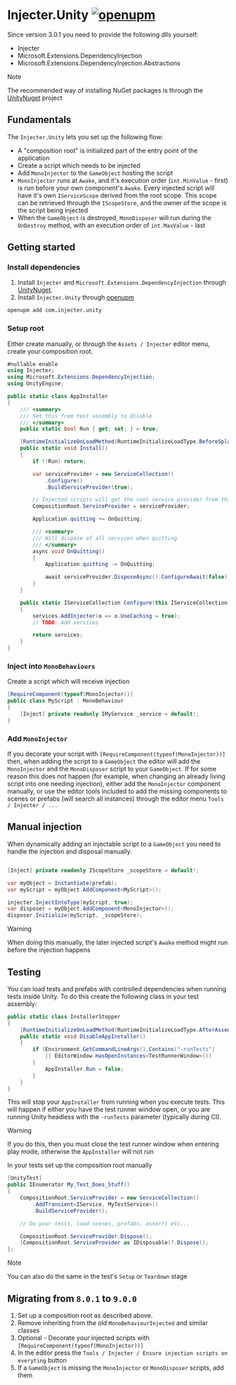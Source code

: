 # Injecter.Unity [![openupm](https://img.shields.io/npm/v/com.injecter.unity?label=openupm&registry_uri=https://package.openupm.com)](https://openupm.com/packages/com.injecter.unity/)

Since version 3.0.1 you need to provide the following dlls yourself:
- Injecter
- Microsoft.Extensions.DependencyInjection
- Microsoft.Extensions.DependencyInjection.Abstractions

> [!NOTE]
> The recommended way of installing NuGet packages is through the [UnityNuget](https://github.com/xoofx/UnityNuGet) project

## Fundamentals

The `Injecter.Unity` lets you set up the following flow:

- A "composition root" is initialized part of the entry point of the application
- Create a script which needs to be injected
- Add `MonoInjector` to the `GameObject` hosting the script
- `MonoInjector` runs at `Awake`, and it's execution order (`int.MinValue` - first) is run before your own component's `Awake`. Every injected script will have it's own `IServiceScope` derived from the root scope. This scope can be retrieved through the `IScopeStore`, and the owner of the scope is the script being injected
- When the `GameObject` is destroyed, `MonoDisposer` will run during the `OnDestroy` method, with an execution order of `int.MaxValue` - last

## Getting started

### Install dependencies

1. Install `Injecter` and `Microsoft.Extensions.DependencyInjection` through [UnityNuget](https://github.com/xoofx/UnityNuGet#unitynuget-).
2. Install `Injecter.Unity` through [openupm](https://openupm.com/packages/com.injecter.unity/)
```bash
openupm add com.injecter.unity
```

### Setup root

Either create manually, or through the `Assets / Injecter` editor menu, create your composition root.

```csharp
#nullable enable
using Injecter;
using Microsoft.Extensions.DependencyInjection;
using UnityEngine;

public static class AppInstaller
{
    /// <summary>
    /// Set this from test assembly to disable
    /// </summary>
    public static bool Run { get; set; } = true;

    [RuntimeInitializeOnLoadMethod(RuntimeInitializeLoadType.BeforeSplashScreen)]
    public static void Install()
    {
        if (!Run) return;

        var serviceProvider = new ServiceCollection()
            .Configure()
            .BuildServiceProvider(true);

        // Injected scripts will get the root service provider from this instance
        CompositionRoot.ServiceProvider = serviceProvider;

        Application.quitting += OnQuitting;

        /// <summary>
        /// Will dispose of all services when quitting
        /// </summary>
        async void OnQuitting()
        {
            Application.quitting -= OnQuitting;

            await serviceProvider.DisposeAsync().ConfigureAwait(false);
        }
    }

    public static IServiceCollection Configure(this IServiceCollection services)
    {
        services.AddInjecter(o => o.UseCaching = true);
        // TODO: Add services

        return services;
    }
}
```

### Inject into `MonoBehaviours`

Create a script which will receive injection

```csharp
[RequireComponent(typeof(MonoInjector))]
public class MyScript : MonoBehaviour
{
    [Inject] private readonly IMyService _service = default!;
}
```

### Add `MonoInjector`

If you decorate your script with `[RequireComponent(typeof(MonoInjector))]` then, when adding the script to a `GameObject` the editor will add the `MonoInjector` and the `MonoDisposer` script to your `GameObject`. If for some reason this does not happen (for example, when changing an already living script into one needing injection), either add the `MonoInjector` component manually, or use the editor tools included to add the missing components to scenes or prefabs (will search all instances) through the editor menu `Tools / Injecter / ...`

## Manual injection

When dynamically adding an injectable script to a `GameObject` you need to handle the injection and disposal manually.

```csharp

[Inject] private readonly IScopeStore _scopeStore = default!;

var myObject = Instantiate(prefab);
var myScript = myObject.AddComponent<MyScript>();

injecter.InjectIntoType(myScript, true);
var disposer = myObject.AddComponent<MonoInjector>();
disposer.Initialize(myScript, _scopeStore);

```

> [!Warning]
> When doing this manually, the later injected script's `Awake` method might run before the injection happens

## Testing

You can load tests and prefabs with controlled dependencies when running tests inside Unity. To do this create the following class in your test assembly:

```csharp
public static class InstallerStopper
{
    [RuntimeInitializeOnLoadMethod(RuntimeInitializeLoadType.AfterAssembliesLoaded)]
    public static void DisableAppInstaller()
    {
        if (Environment.GetCommandLineArgs().Contains("-runTests")
            || EditorWindow.HasOpenInstances<TestRunnerWindow>())
        {
            AppInstaller.Run = false;
        }
    }
}
```

This will stop your `AppInstaller` from running when you execute tests. This will happen if either you have the test runner window open, or you are running Unity headless with the `-runTests` parameter (typically during CI).

> [!WARNING]
> If you do this, then you must close the test runner window when entering play mode, otherwise the `AppInstaller` will not run

In your tests set up the composition root manually

```csharp
[UnityTest]
public IEnumerator My_Test_Does_Stuff()
{
    CompositionRoot.ServiceProvider = new ServiceCollection()
        .AddTransient<IService, MyTestService>()
        .BuildServiceProvider();

    // Do your tests, load scenes, prefabs, asserts etc...

    CompositionRoot.ServiceProvider.Dispose();
    (CompositionRoot.ServiceProvider as IDisposable)?.Dispose();
};
```

> [!NOTE]
> You can also do the same in the test's `Setup` or `Teardown` stage

## Migrating from `8.0.1` to `9.0.0`

1. Set up a composition root as described above.
2. Remove inheriting from the old `MonoBehaviourInjected` and similar classes
3. Optional - Decorate your injected scripts with `[RequireComponent(typeof(MonoInjector))]`
4. In the editor press the `Tools / Injecter / Ensure injection scripts on everyting` button
5. If a `GameObject` is missing the `MonoInjector` or `MonoDisposer` scripts, add them
